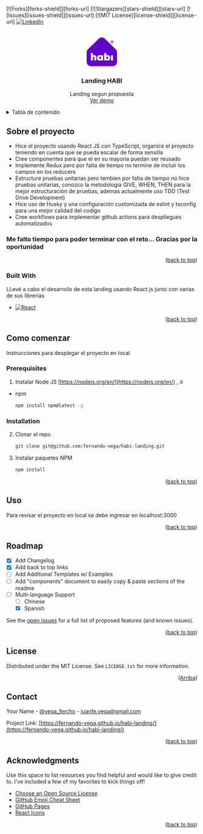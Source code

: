 <!-- Improved compatibility of back to top link: See: https://fernando-vega.github.io/habi-landing/ -->

<a name="readme-top"></a>

[![Forks][forks-shield]][forks-url]
[![Stargazers][stars-shield]][stars-url]
[![Issues][issues-shield]][issues-url]
[![MIT License][license-shield]][license-url]
[![LinkedIn][linkedin-shield]][linkedin-url]

<!-- PROJECT LOGO -->
<br />
<div align="center">
  <a href="">
    <img src="public/favicon.ico" alt="Logo" width="80" height="80">
  </a>

  <h3 align="center">Landing HABI</h3>

  <p align="center">
    Landing segun propuesta
    <br />
    <a href="https://fernando-vega.github.io/habi-landing/">Ver demo</a>
  </p>
</div>

<!-- TABLE OF CONTENTS -->
<details>
  <summary>Tabla de contenido</summary>
  <ol>
    <li>
      <a href="#about-the-project">Sobre el proyecto</a>
      <ul>
        <li><a href="#built-with">Tecnologías usadas</a></li>
      </ul>
    </li>
    <li>
      <a href="#getting-started">Como empezar</a>
      <ul>
        <li><a href="#prerequisites">Prerequisitos</a></li>
        <li><a href="#installation">Instalaciòn</a></li>
      </ul>
    </li>
    <li><a href="#usage">Uso</a></li>
    <li><a href="#roadmap">Roadmap</a></li>
    <li><a href="#contact">Contacto</a></li>
    <li><a href="#acknowledgments">Acknowledgments</a></li>
  </ol>
</details>

<!-- ABOUT THE PROJECT -->

## Sobre el proyecto

- Hice el proyecto usando React JS con TypeScript, organice el proyecto teniendo en cuenta que se pueda escalar de forma sensilla
- Cree componentes para que el en su mayoría puedan ser reusado
- Implemente Redux pero por falta de tiempo no termine de incluir los campos en los reducers
- Estructure pruebas unitarias pero tembien por falta de tiempo no hice pruebas unitarias, conozco la metodología GIVE, WHEN, THEN para la mejor estructuración de pruebas, ademas actualmente uso TDD (Test Drive Development)
- Hice uso de Husky y una configuración customizada de eslint y tsconfig para una mejor calidad del codigo
- Cree workflows para implementar github actions para despliegues automatizados

### Me falto tiempo para poder terminar con el reto... Gracias por la oportunidad

<p align="right">(<a href="#readme-top">back to top</a>)</p>

### Built With

LLevé a cabo el desarrollo de esta landing usando React js junto con varias de sus librerias

- [![React][react.js]][react-url]

<p align="right">(<a href="#readme-top">back to top</a>)</p>

<!-- GETTING STARTED -->

## Como comenzar

Instrucciones para desplegar el proyecto en local

### Prerequisites

1. Instalar Node JS [https://nodejs.org/en/](https://nodejs.org/en/) , ó

- npm
  ```sh
  npm install npm@latest -g
  ```

### Installation

2. Clonar el repo
   ```sh
   git clone git@github.com:fernando-vega/habi-landing.git
   ```
3. Instalar paquetes NPM

   ```sh
   npm install
   ```


<p align="right">(<a href="#readme-top">back to top</a>)</p>

<!-- USAGE EXAMPLES -->

## Uso

Para revisar el proyecto en local se debe ingresar en localhost:3000

<p align="right">(<a href="#readme-top">back to top</a>)</p>

<!-- ROADMAP -->

## Roadmap

- [x] Add Changelog
- [x] Add back to top links
- [ ] Add Additional Templates w/ Examples
- [ ] Add "components" document to easily copy & paste sections of the readme
- [ ] Multi-language Support
  - [ ] Chinese
  - [x] Spanish

See the [open issues](https://fernando-vega.github.io/habi-landing/issues) for a full list of proposed features (and known issues).

<p align="right">(<a href="#readme-top">back to top</a>)</p>

<!-- LICENSE -->

## License

Distributed under the MIT License. See `LICENSE.txt` for more information.

<p align="right">(<a href="#readme-top">Arriba</a>)</p>

<!-- CONTACT -->

## Contact

Your Name - [@vega_fercho](https://twitter.com/vega_fercho) - juanfe.vega@gmail.com

Project Link: [https://fernando-vega.github.io/habi-landing/](https://fernando-vega.github.io/habi-landing/)

<p align="right">(<a href="#readme-top">back to top</a>)</p>

<!-- ACKNOWLEDGMENTS -->

## Acknowledgments

Use this space to list resources you find helpful and would like to give credit to. I've included a few of my favorites to kick things off!

- [Choose an Open Source License](https://choosealicense.com)
- [GitHub Emoji Cheat Sheet](https://www.webpagefx.com/tools/emoji-cheat-sheet)
- [GitHub Pages](https://pages.github.com)
- [React Icons](https://react-icons.github.io/react-icons/search)

<p align="right">(<a href="#readme-top">back to top</a>)</p>

<!-- MARKDOWN LINKS & IMAGES -->
<!-- https://www.markdownguide.org/basic-syntax/#reference-style-links -->
[linkedin-shield]: https://img.shields.io/badge/-LinkedIn-black.svg?style=for-the-badge&logo=linkedin&colorB=555
[linkedin-url]: https://www.linkedin.com/in/fernando-vega-p/
[react.js]: https://img.shields.io/badge/React-20232A?style=for-the-badge&logo=react&logoColor=61DAFB
[react-url]: https://reactjs.org/
